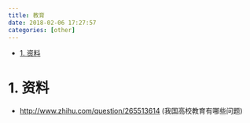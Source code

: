 ```yaml
---
title: 教育
date: 2018-02-06 17:27:57
categories: [other]
---
```


<!-- TOC -->

- [1. 资料](#1-资料)

<!-- /TOC -->


<a id="markdown-1-资料" name="1-资料"></a>
# 1. 资料

* http://www.zhihu.com/question/265513614 (我国高校教育有哪些问题)
